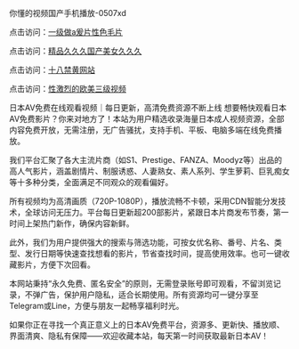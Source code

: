 你懂的视频国产手机播放-0507xd


点击访问：<a href="https://bsdf-5f5.pages.dev/">一级做a爰片性色毛片</a>

点击访问：<a href="https://gda-c7m.pages.dev/">精品久久久国产美女久久久</a>

点击访问：<a href="https://cfad.pages.dev/">十八禁黄网站</a>

点击访问：<a href="https://vassv.pages.dev/">性激烈的欧美三级视频</a>

日本AV免费在线观看视频｜每日更新，高清免费资源不断上线
想要畅快观看日本AV免费影片？你来对地方了！本站为用户精选收录海量日本成人视频资源，全部内容免费开放，无需注册，无广告骚扰，支持手机、平板、电脑多端在线免费播放。

我们平台汇聚了各大主流片商（如S1、Prestige、FANZA、Moodyz等）出品的高人气影片，涵盖剧情片、制服诱惑、人妻熟女、素人系列、学生萝莉、巨乳痴女等十多种分类，全面满足不同观众的观看偏好。

所有视频均为高清画质（720P-1080P），播放流畅不卡顿，采用CDN智能分发技术，全球访问无压力。平台每日更新超200部影片，紧跟日本片商发布节奏，第一时间上架热门新作，确保内容新鲜。

此外，我们为用户提供强大的搜索与筛选功能，可按女优名称、番号、片名、类型、发行日期等快速查找想看的影片，节省查找时间，提高使用效率。也可一键收藏影片，方便下次回看。

本网站秉持“永久免费、匿名安全”的原则，无需登录账号即可观看，不留浏览记录，不弹广告，保护用户隐私，适合长期使用。所有资源均可一键分享至Telegram或Line，方便与朋友一起畅享福利时光。

如果你正在寻找一个真正意义上的日本AV免费平台，资源多、更新快、播放顺、界面清爽、隐私有保障——欢迎收藏本站，每天第一时间获取最新日本AV！


<span style="display:none;">[Canonical link](https://github.com/564duanx ）</span>
